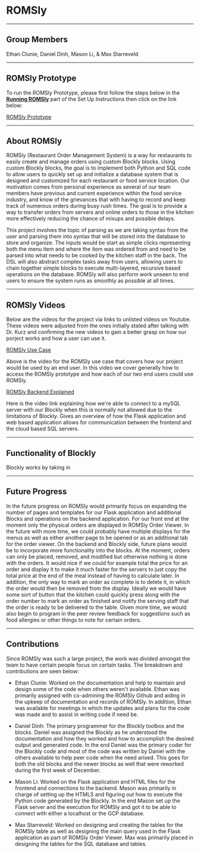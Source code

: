 # ROMSly

----------

## Group Members

Ethan Clunie, Daniel Dinh, Mason Li, & Max Starreveld

-----------

## ROMSly Prototype

To run the ROMSly Prototype, please first follow the steps below in the [__Running ROMSly__](./docs/Instructions.md) part of the Set Up Instructions then click on the link below:

[ROMSly Prototype](http://127.0.0.1:5000)

------------

## About ROMSly

ROMSly (Restaurant Order Management System) is a way for restaurants to easily create and manage orders using custom Blockly blocks. Using custom Blockly blocks, the goal is to implement both Python and SQL code to allow users to quickly set up and initialize a database system that is designed and customized for each restaurant or food service location. Our motivation comes from personal experience as several of our team members have previous and current experience within the food service industry, and know of the grievances that with having to record and keep track of numerous orders during busy rush times. The goal is to provide a way to transfer orders from servers and online orders to those in the kitchen more effectively reducing the chance of mixups and possible delays.

This project involves the topic of parsing as we are taking syntax from the user and parsing them into syntax that will be stored into the database to store and organize. The inputs would be start as simple clicks representing both the menu item and where the item was ordered from and need to be parsed into what needs to be cooked by the kitchen staff in the back. The DSL will also abstract complex tasks away from users, allowing users to chain together simple blocks to execute multi-layered, recursive based operations on the database. ROMSly will also perform work unseen to end users to ensure the system runs as smoothly as possible at all times.

------------

## ROMSly Videos

Below are the videos for the project via links to unlisted videos on Youtube. These videos were adjusted from the ones initially stated after talking with Dr. Kurz and confirming the new videos to gain a better grasp on how our porject works and how a user can use it.

[ROMSly Use Case](https://www.youtube.com/watch?v=KK4jMH-mpdo)

Above is the video for the ROMSly use case that covers how our project would be used by an end user. In this video we cover generally how to access the ROMSly prototype and how each of our two end users could use ROMSly.

[ROMSly Backend Explained](https://www.youtube.com/watch?v=HuFZIpWaDW0)

Here is the video link explaining how we're able to connect to a mySQL server with our Blockly when this is normally not allowed due to the limitations of Blockly. Gives an overview of how the Flask application and web based application allows for communication between the frontend and the cloud based SQL servers.


-------------

## Functionality of Blockly

Blockly works by taking in 




-------------

## Future Progress

In the future progress on ROMSly would primarily focus on expanding the number of pages and templates for our Flask application and additional Blocks and operations on the backend application. For our front end at the moment only the physical orders are displayed in ROMSly Order Viewer. In the future with more time, we could probably have multiple displays for the menus as well as either another page to be opened or as an additional tab for the order viewer. On the backend and Blockly side, future plans would be to incorporate more functionality into the blocks. At the moment, orders can only be placed, removed, and modified but otherwise nothing is done with the orders. It would nice if we could for example total the price for an order and display it to make it much faster for the servers to just copy the total price at the end of the meal instead of having to calculate later. In addition, the only way to mark an order as complete is to delete it, in which the order would then be removed from the display. Ideally we would have some sort of button that the kitchen could quickly press along with the order number to mark an order as finished and notify the serving staff that the order is ready to be delivered to the table. Given more time, we would also begin to program in the peer review feedback for suggestions such as food allergies or other things to note for certain orders.

---------------

## Contributions

Since ROMSly was such a large project, the work was divided amongst the team to have certain people focus on certain tasks. The breakdown and contributions are seen below:

- Ethan Clunie: Worked on the documentation and help to maintain and design some of the code when others weren't available. Ethan was primarily assigned with co-admining the ROMSly Github and aiding in the upkeep of documentation and records of ROMSly. In addition, Ethan was available for meetings in which the updates and plans for the code was made and to assist in writing code if need be. 

- Daniel Dinh: The primary programmer for the Blockly toolbox and the blocks. Daniel was assigned the Blockly as he understood the documentation and how they worked and how to accomplish the desired output and generated code. In the end Daniel was the primary coder for the Blockly code and most of the code was written by Daniel with the others available to help peer code when the need arised. This  goes for both the old blocks and the newer blocks as well that were reworked during the first week of December.

- Mason Li: Worked on the Flask application and HTML files for the frontend and connections to the backend. Mason was primarily in charge of setting up the HTMLS and figuring out how to execute the Python code generated by the Blockly. In the end Mason set up the Flask server and the execution for ROMSly and got it to be able to connect with either a localhost or the GCP database.

- Max Starreveld: Worked on designing and creating the tables for the ROMSly table as well as designing the main query used in the Flask application as part of ROMSly Order Viewer. Max was primarily placed in designing the tables for the SQL database and tables.